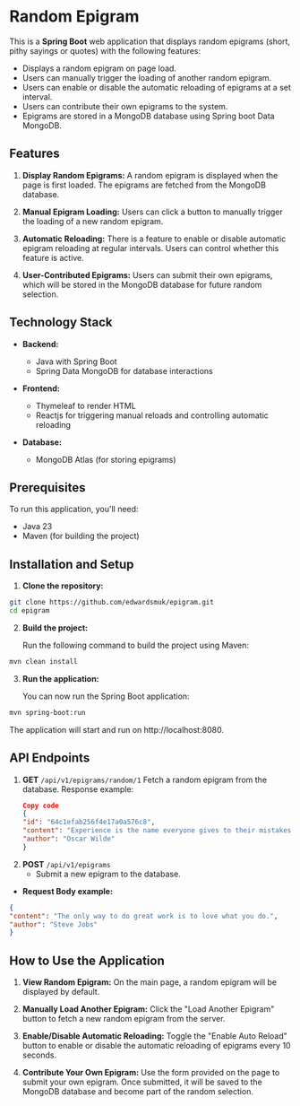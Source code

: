 # Random Epigram

This is a  **Spring Boot** web application that displays random epigrams (short, pithy sayings or quotes) with the following features:

- Displays a random epigram on page load.
- Users can manually trigger the loading of another random epigram.
- Users can enable or disable the automatic reloading of epigrams at a set interval.
- Users can contribute their own epigrams to the system.
- Epigrams are stored in a MongoDB database using Spring boot Data MongoDB.
## Features
1. **Display Random Epigrams:**
A random epigram is displayed when the page is first loaded. The epigrams are fetched from the MongoDB database.

2. **Manual Epigram Loading:**
Users can click a button to manually trigger the loading of a new random epigram.

3. **Automatic Reloading:**
There is a feature to enable or disable automatic epigram reloading at regular intervals. Users can control whether this feature is active.

4. **User-Contributed Epigrams:**
Users can submit their own epigrams, which will be stored in the MongoDB database for future random selection.

## Technology Stack
- **Backend:**

    - Java with Spring Boot
    - Spring Data MongoDB for database interactions
- **Frontend:**
   - Thymeleaf to render HTML
   - Reactjs for triggering manual reloads and controlling automatic reloading
- **Database:**

   - MongoDB Atlas (for storing epigrams)
  
## Prerequisites
To run this application, you'll need:

 - Java 23 
 - Maven (for building the project)

## Installation and Setup

1. **Clone the repository:**

```bash
git clone https://github.com/edwardsmuk/epigram.git
cd epigram
```

2. **Build the project:**

   Run the following command to build the project using Maven:

```bash
mvn clean install
```

3. **Run the application:**

    You can now run the Spring Boot application:

```bash
mvn spring-boot:run
```

The application will start and run on http://localhost:8080.

## API Endpoints
1. **GET** ```/api/v1/epigrams/random/1```
   Fetch a random epigram from the database.
   Response example:
   ```json
   Copy code
   {
   "id": "64c1efab256f4e17a0a576c8",
   "content": "Experience is the name everyone gives to their mistakes.",
   "author": "Oscar Wilde"
   }
   ```
2. **POST** ```/api/v1/epigrams```
   - Submit a new epigram to the database.

  - **Request Body example:**

```json
{
"content": "The only way to do great work is to love what you do.",
"author": "Steve Jobs"
}
```

## How to Use the Application
1. **View Random Epigram:**
On the main page, a random epigram will be displayed by default.

2. **Manually Load Another Epigram:**
Click the "Load Another Epigram" button to fetch a new random epigram from the server.

3. **Enable/Disable Automatic Reloading:**
Toggle the "Enable Auto Reload" button to enable or disable the automatic reloading of epigrams every 10 seconds.

4. **Contribute Your Own Epigram:**
Use the form provided on the page to submit your own epigram. Once submitted, it will be saved to the MongoDB database and become part of the random selection.

